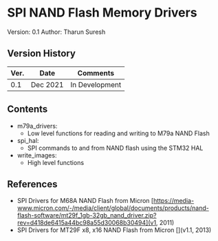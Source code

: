 # SPI NAND Flash Memory Drivers

   Version:     0.1
   Author:      Tharun Suresh 

## Version History

Ver. |      Date      |     Comments     |
---  |      ---       |       ---        |
0.1	 |	  Dec 2021    |  In Development  | 					


## Contents

- m79a_drivers:
  - Low level functions for reading and writing to M79a NAND Flash
- spi_hal:
  - SPI commands to and from NAND flash using the STM32 HAL 
- write_images:
  - High level functions 


## References 
- SPI Drivers for M68A NAND Flash from Micron [https://media-www.micron.com/-/media/client/global/documents/products/nand-flash-software/mt29f_1gb-32gb_nand_driver.zip?rev=d418de6415a44bc98a55d30068b30494](v1, 2011)
- SPI Drivers for MT29F x8, x16 NAND Flash from Micron [](v1.1, 2013)


